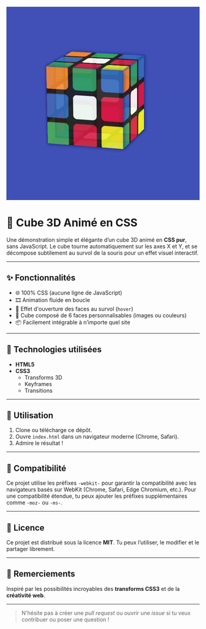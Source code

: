 <p align="center">
<img src="./assets/images/image.webp" />
</p>

# 🧊 Cube 3D Animé en CSS

Une démonstration simple et élégante d’un cube 3D animé en **CSS pur**, sans JavaScript. Le cube tourne automatiquement sur les axes X et Y, et se décompose subtilement au survol de la souris pour un effet visuel interactif.

---

## ✨ Fonctionnalités

- 🌐 100% CSS (aucune ligne de JavaScript)
- 🎞️ Animation fluide en boucle
- 💎 Effet d'ouverture des faces au survol (`hover`)
- 🧱 Cube composé de 6 faces personnalisables (images ou couleurs)
- 📦 Facilement intégrable à n’importe quel site

---

## 🧰 Technologies utilisées

- **HTML5**
- **CSS3**
  - Transforms 3D
  - Keyframes
  - Transitions

---

## 🚀 Utilisation

1. Clone ou télécharge ce dépôt.
2. Ouvre `index.html` dans un navigateur moderne (Chrome, Safari).
3. Admire le résultat !

---

## 📌 Compatibilité

Ce projet utilise les préfixes `-webkit-` pour garantir la compatibilité avec les navigateurs basés sur WebKit (Chrome, Safari, Edge Chromium, etc.). Pour une compatibilité étendue, tu peux ajouter les préfixes supplémentaires comme `-moz-` ou `-ms-`.

---

## 📄 Licence

Ce projet est distribué sous la licence **MIT**. Tu peux l’utiliser, le modifier et le partager librement.

---

## 🙌 Remerciements

Inspiré par les possibilités incroyables des **transforms CSS3** et de la **créativité web**.

---

> N'hésite pas à créer une _pull request_ ou ouvrir une _issue_ si tu veux contribuer ou poser une question !
